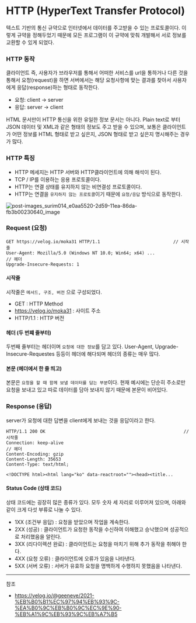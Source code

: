 # HTTP (HyperText Transfer Protocol)

텍스트 기반의 통신 규약으로 인터넷에서 데이터를 주고받을 수 있는 프로토콜이다. 이렇게 규약을 정해두었기 때문에 모든 프로그램이 이 규약에 맞춰 개발해서 서로 정보를 교환할 수 있게 되었다.

### HTTP 동작
클라이언트 즉, 사용자가 브라우저를 통해서 어떠한 서비스를 url을 통하거나 다른 것을 통해서 요청(request)을 하면 서버에서는 해당 요청사항에 맞는 결과를 찾아서 사용자에게
응답(response)하는 형태로 동작한다.

- 요청: client -> server
- 응답: server -> client

HTML 문서만이 HTTP 통신을 위한 유일한 정보 문서는 아니다.
Plain text로 부터 JSON 데이터 및 XML과 같은 형태의 정보도 주고 받을 수 있으며, 보통은 클라이언트가 어떤 정보를 HTML 형태로 받고 싶은지, JSON 형태로 받고 싶은지 명시해주는 경우가 많다.

### HTTP 특징

- HTTP 메세지는 HTTP 서버와 HTTP클라이언트에 의해 해석이 된다.
- TCP / IP를 이용하는 응용 프로토콜이다.
- HTTP는 연결 상태를 유지하지 않는 비연결성 프로토콜이다.
- HTTP는 연결을 `유지하지 않는 프로토콜`이기 때문에 `요청/응답` 방식으로 동작한다.

![post-images_surim014_e0aa5520-2d59-11ea-86da-fb3b00230640_image](https://user-images.githubusercontent.com/117972533/222147557-5cc0778d-cf1d-45b1-94ac-b5bb4372b0a1.png)

### Request (요청)
```
GET https://velog.io/moka31 HTTP/1.1	                        // 시작줄
User-Agent: Mozilla/5.0 (Windows NT 10.0; Win64; x64) ...			  // 헤더
Upgrade-Insecure-Requests: 1
```

#### 시작줄
시작줄은 `메서드, 구조, 버전` 으로 구성되었다.
- GET : HTTP Method
- https://velog.io/moka31 : 사이트 주소
- HTTP/1.1 : HTTP 버전

#### 헤더 (두 번쨰 줄부터)
두번째 줄부터는 헤더이며 `요청에 대한 정보`를 담고 있다. User-Agent, Upgrade-Insecure-Requestes 등등이 헤더에 해다되며 헤더의 종류는 매우 많다.

#### 본문 (헤더에서 한 줄 띄고)
본문은 `요청을 할 때 함께 보낼 데이터를 담는 부분`이다. 현재 예시에는 단순히 주소로만 요청을 보내고 있고 따로 데이터를 담아 보내지 않기 때문에 본문이 비어있다.

### Response (응답)
server가 요청에 대한 답변을 client에게 보내는 것을 응답이라고 한다.
```
HTTP/1.1 200 OK														// 시작줄
Connection: keep-alive												 // 헤더
Content-Encoding: gzip												 
Content-Length: 35653
Content-Type: text/html;

<!DOCTYPE html><html lang="ko" data-reactroot=""><head><title...
```

#### Status Code (상태 코드)
상태 코드에는 굉장히 많은 종류가 있다. 모두 숫자 세 자리로 이루어져 있으며, 아래와 같이 크게 다섯 부류로 나눌 수 있다.

- 1XX (조건부 응답) : 요청을 받았으며 작업을 계속한다.
- 2XX (성공) : 클라이언트가 요청한 동작을 수신하여 이해했고 승낙했으며 성공적으로 처리했음을 알린다.
- 3XX (리다이렉션 완료) : 클라이언트는 요청을 마치기 위해 추가 동작을 취해야 한다.
- 4XX (요청 오류) : 클라이언트에 오류가 있음을 나타낸다.
- 5XX (서버 오류) : 서버가 유효하 요청을 명백하게 수행하지 못했음을 나타낸다.


---
참조
- https://velog.io/@geeneve/2021-%EB%B0%B1%EC%97%94%EB%93%9C-%EA%B0%9C%EB%B0%9C%EC%9E%90-%EB%A1%9C%EB%93%9C%EB%A7%B5
